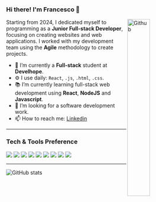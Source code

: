 ### Hi there! I'm Francesco 👋

<img width="35%" align="right" alt="Github" src="https://64.media.tumblr.com/87f601dd90972efe877e54103b2d388c/tumblr_p96ksp0m8u1wugj9io1_400.gif" />

Starting from 2024, I dedicated myself to programming as a <b>Junior Full-stack Developer</b>, focusing on creating websites and web applications. I worked with my development team using the <b>Agile</b> methodology to create projects.

- 🔭 I’m currently a <b>Full-stack</b> student at <b>Develhope</b>.
- ⚙️ I use daily: `React`, `.js`, `.html`, `.css`.
- 📚 I’m currently learning full-stack web development using <b>React</b>, <b>NodeJS</b> and <b>Javascript</b>.
- 👯 I’m looking for a software development work. 
- 📫 How to reach me: [Linkedin](https://www.linkedin.com/in/francesco-balleri-a69a331b8/)

---

### Tech & Tools Preference

<img src = "https://img.shields.io/badge/-HTML5-E34F26?style=flat&logo=html5&logoColor=white"> <img src = "https://img.shields.io/badge/-CSS3-1572B6?style=flat&logo=css3&logoColor=white"> <img src="https://img.shields.io/badge/-Bootstrap-563D7C?style=flat&logo=bootstrap&logoColor=white"> <img src="https://img.shields.io/badge/-JavaScript-eed718?style=flat&logo=javascript&logoColor=ffffff"> <img src="https://img.shields.io/badge/-React-000000?style=flat&logo=react&logoColor=00c8ff"> <img src="https://img.shields.io/badge/-Node.js-3C873A?style=flat&logo=Node.js&logoColor=white"> <img src="http://img.shields.io/badge/-Github-000000?style=flat&logo=github&logoColor=FFFFFF"> <img src="http://img.shields.io/badge/-VS%20Code-007ACC?style=flat&logo=visual%20studio%20code&logoColor=white"> <img src = "https://img.shields.io/badge/SQLite-%2307405e.svg?logo=sqlite&logoColor=white">

---

![GitHub stats](https://github-readme-stats.vercel.app/api?username=furanchesuko&show_icons=true&hide_border=true)
